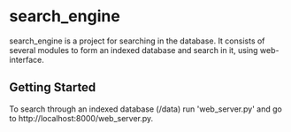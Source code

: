 # search_engine
search_engine is a project for searching in the database. It consists of several modules to form an indexed database and search in it, using web-interface. 
## Getting Started 
To search through an indexed database (/data) run 'web_server.py' and go to http://localhost:8000/web_server.py.

